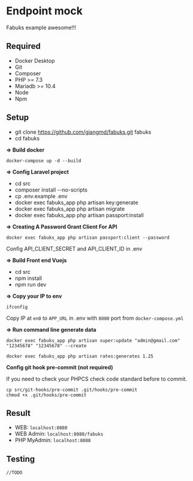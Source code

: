 # Endpoint mock
Fabuks example awesome!!!

## Required

 - Docker Desktop
 - Git
 - Composer
 - PHP >= 7.3
 - Mariadb >= 10.4
 - Node
 - Npm

## Setup

- git clone https://github.com/giangmd/fabuks.git fabuks
- cd fabuks

**=> Build docker**

`docker-compose up -d --build`

**=> Config Laravel project**

- cd src
- composer install --no-scripts
- cp .env.example .env
- docker exec fabuks_app php artisan key:generate
- docker exec fabuks_app php artisan migrate
- docker exec fabuks_app php artisan passport:install

**=> Creating A Password Grant Client For API**

`docker exec fabuks_app php artisan passport:client --password`

Config API_CLIENT_SECRET and API_CLIENT_ID in .env

**=> Build Front end Vuejs**
- cd src
- npm install
- npm run dev

**=> Copy your IP to env**

`ifconfig`

Copy IP at `en0` to `APP_URL` in .env with `8080` port from `docker-compose.yml`

**=> Run command line generate data**

`docker exec fabuks_app php artisan super:update "admin@gmail.com" "12345678" "12345678" --create`

`docker exec fabuks_app php artisan rates:generates 1.25`

**Config git hook pre-commit (not required)**

If you need to check your PHPCS check code standard before to commit.
```
cp src/git-hooks/pre-commit .git/hooks/pre-commit
chmod +x .git/hooks/pre-commit
```

## Result

- WEB: `localhost:8080`
- WEB Admin: `localhost:8080/fabuks`
- PHP MyAdmin: `localhost:8088`

## Testing
`//TODO`
